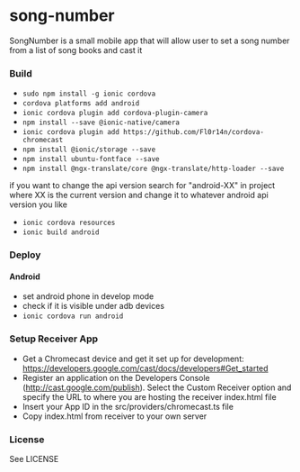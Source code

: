 # song-number
SongNumber is a small mobile app that will allow user to set a song number from a list of song books and cast it

### Build
* ```sudo npm install -g ionic cordova```
* ```cordova platforms add android```
* ```ionic cordova plugin add cordova-plugin-camera```
* ```npm install --save @ionic-native/camera```
* ```ionic cordova plugin add https://github.com/Fl0r14n/cordova-chromecast```
* ```npm install @ionic/storage --save```
* ```npm install ubuntu-fontface --save```
* ```npm install @ngx-translate/core @ngx-translate/http-loader --save```

if you want to change the api version search for "android-XX" in project where XX is the current version and change it to whatever android api version you like

* ```ionic cordova resources```
* ```ionic build android```

### Deploy

#### Android

* set android phone in develop mode
* check if it is visible under adb devices
* ```ionic cordova run android```

### Setup Receiver App

* Get a Chromecast device and get it set up for development: https://developers.google.com/cast/docs/developers#Get_started
* Register an application on the Developers Console (http://cast.google.com/publish). Select the Custom Receiver option and specify the URL to where you are hosting the receiver index.html file
* Insert your App ID in the src/providers/chromecast.ts file
* Copy index.html from receiver to your own server

### License

See LICENSE
